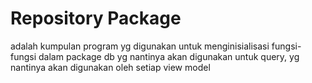# Repository Package

adalah kumpulan program yg digunakan untuk menginisialisasi fungsi-fungsi dalam
package db yg nantinya akan digunakan untuk query, yg nantinya akan digunakan oleh setiap
view model